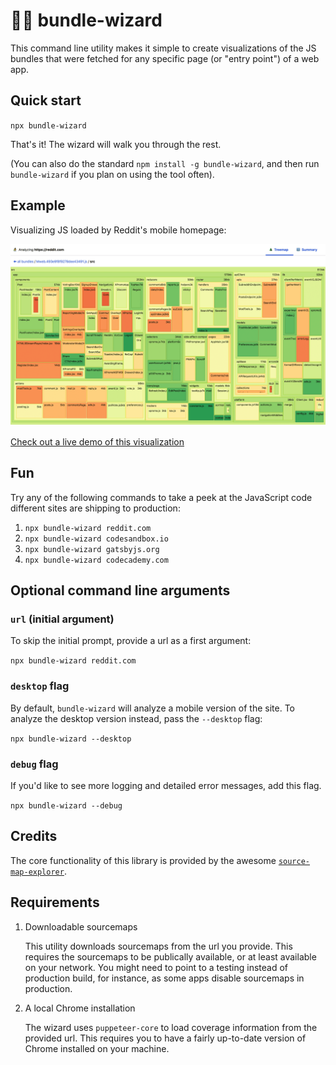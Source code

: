 # 🧙‍♂️ bundle-wizard

This command line utility makes it simple to create visualizations of the JS bundles that were fetched for any specific page (or "entry point") of a web app.

## Quick start

`npx bundle-wizard`

That's it! The wizard will walk you through the rest.

(You can also do the standard `npm install -g bundle-wizard`, and then run `bundle-wizard` if you plan on using the tool often).

## Example

Visualizing JS loaded by Reddit's mobile homepage:

<a href="https://bundle-wizard.surge.sh">
<img src="./reddit-mobile-analysis.png" alt="analysis of the reddit mobile sitee">
</a>

[Check out a live demo of this visualization](https://bundle-wizard.surge.sh)

## Fun

Try any of the following commands to take a peek at the JavaScript code different sites are shipping to production:

1. `npx bundle-wizard reddit.com`
2. `npx bundle-wizard codesandbox.io`
3. `npx bundle-wizard gatsbyjs.org`
4. `npx bundle-wizard codecademy.com`

## Optional command line arguments

### `url` (initial argument)

To skip the initial prompt, provide a url as a first argument:

`npx bundle-wizard reddit.com`

### `desktop` flag

By default, `bundle-wizard` will analyze a mobile version of the site. To analyze the desktop version instead, pass the `--desktop` flag:

`npx bundle-wizard --desktop`

### `debug` flag

If you'd like to see more logging and detailed error messages, add this flag.

`npx bundle-wizard --debug`

## Credits

The core functionality of this library is provided by the awesome [`source-map-explorer`](https://github.com/danvk/source-map-explorer).

## Requirements

1. Downloadable sourcemaps

   This utility downloads sourcemaps from the url you provide. This requires the sourcemaps to be publically available, or at least available on your network. You might need to point to a testing instead of production build, for instance, as some apps disable sourcemaps in production.

2. A local Chrome installation

   The wizard uses `puppeteer-core` to load coverage information from the provided url. This requires you to have a fairly up-to-date version of Chrome installed on your machine.
